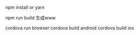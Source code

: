 npm install 
or
yarn

npm run build
生成www

cordova run browser
cordova build android
cordova build ios
